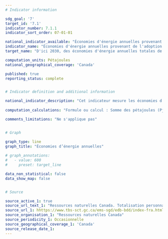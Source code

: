 ```yaml
---
# Indicator information

sdg_goal: '7'
target_id: '7.1'
indicator_number: 7.1.1
indicator_sort_order: 07-01-01

national_indicator_available: "Économies d'énergie annuelles provenant de l'adoption des codes, normes et pratiques en matière d'efficacité énergétique"
indicator_name: "Économies d'énergie annuelles provenant de l'adoption des codes, normes et pratiques en matière d'efficacité énergétique"
target_name: "D'ici 2030, des économies d'énergie annuelles totales de 600 pétajoules seront réalisées grâce à l'adoption de codes, normes et pratiques en matière d'efficacité énergétique à partir d'une économie de base de 20,0 pétajoules de 2017 à 2018"

computation_units: Pétajoules
national_geographical_coverage: 'Canada'

published: true
reporting_status: complete


# Indicator definition and additional information

national_indicator_description: "Cet indicateur mesure les économies d’énergie annuelles totales découlant de l’adoption de codes, de normes et de pratiques d’efficacité énergétique."
  
computation_calculations: "Formule ou calcul : Somme des pétajoules (Pj) économisés par les sous-programmes d'efficacité énergétiques (bâtiments résidentiels, commerciaux et industriels, industrie, équipement)."

comments_limitations: "Ne s'applique pas"


# Graph

graph_type: line
graph_title: "Économies d’énergie annuelles"
    
# graph_annotations:
#   - value: 600
#     preset: target_line

data_non_statistical: false
data_show_map: false


# Source

source_active_1: true
source_url_text_1: "Ressources naturelles Canada. Totalisation personnalisée"
source_url_1: hhttps://www.tbs-sct.gc.ca/ems-sgd/edb-bdd/index-fra.html#orgs/program/NR-BTM10/infograph/results
source_organisation_1: "Ressources naturelles Canada"
source_periodicity_1: Occasionnelle
source_geographical_coverage_1: 'Canada'
source_release_date_1: 
---
```

